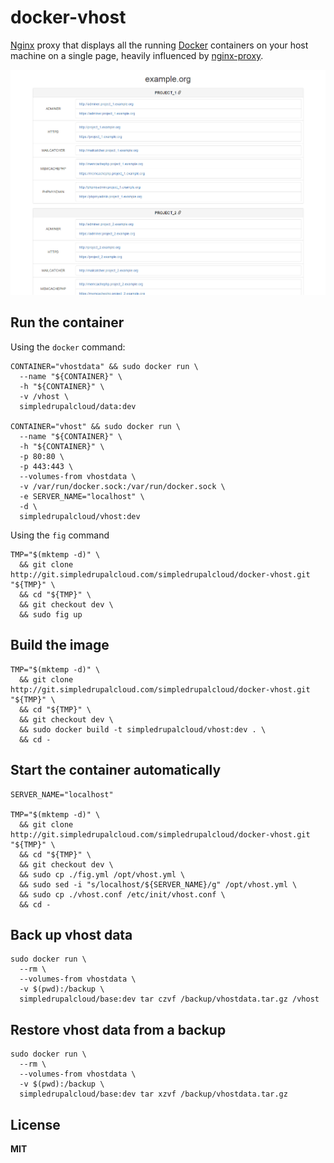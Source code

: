 # docker-vhost

[Nginx](http://nginx.org/) proxy that displays all the running [Docker](https://www.docker.com/) containers on your host machine on a single page, heavily influenced by [nginx-proxy](https://github.com/jwilder/nginx-proxy).

![example](/example.png)

## Run the container

Using the `docker` command:

    CONTAINER="vhostdata" && sudo docker run \
      --name "${CONTAINER}" \
      -h "${CONTAINER}" \
      -v /vhost \
      simpledrupalcloud/data:dev
 
    CONTAINER="vhost" && sudo docker run \
      --name "${CONTAINER}" \
      -h "${CONTAINER}" \
      -p 80:80 \
      -p 443:443 \
      --volumes-from vhostdata \
      -v /var/run/docker.sock:/var/run/docker.sock \
      -e SERVER_NAME="localhost" \
      -d \
      simpledrupalcloud/vhost:dev

Using the `fig` command

    TMP="$(mktemp -d)" \
      && git clone http://git.simpledrupalcloud.com/simpledrupalcloud/docker-vhost.git "${TMP}" \
      && cd "${TMP}" \
      && git checkout dev \
      && sudo fig up

## Build the image

    TMP="$(mktemp -d)" \
      && git clone http://git.simpledrupalcloud.com/simpledrupalcloud/docker-vhost.git "${TMP}" \
      && cd "${TMP}" \
      && git checkout dev \
      && sudo docker build -t simpledrupalcloud/vhost:dev . \
      && cd -

## Start the container automatically

    SERVER_NAME="localhost"

    TMP="$(mktemp -d)" \
      && git clone http://git.simpledrupalcloud.com/simpledrupalcloud/docker-vhost.git "${TMP}" \
      && cd "${TMP}" \
      && git checkout dev \
      && sudo cp ./fig.yml /opt/vhost.yml \
      && sudo sed -i "s/localhost/${SERVER_NAME}/g" /opt/vhost.yml \
      && sudo cp ./vhost.conf /etc/init/vhost.conf \
      && cd -

## Back up vhost data

    sudo docker run \
      --rm \
      --volumes-from vhostdata \
      -v $(pwd):/backup \
      simpledrupalcloud/base:dev tar czvf /backup/vhostdata.tar.gz /vhost

## Restore vhost data from a backup

    sudo docker run \
      --rm \
      --volumes-from vhostdata \
      -v $(pwd):/backup \
      simpledrupalcloud/base:dev tar xzvf /backup/vhostdata.tar.gz

## License

**MIT**
